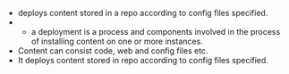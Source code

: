 - deploys content stored in a repo according to config files specified. 
- - a deployment is a process and components involved in the process of installing content on one or more instances.
- Content can consist code, web and config files etc.
- It deploys content stored in repo according to config files specified.